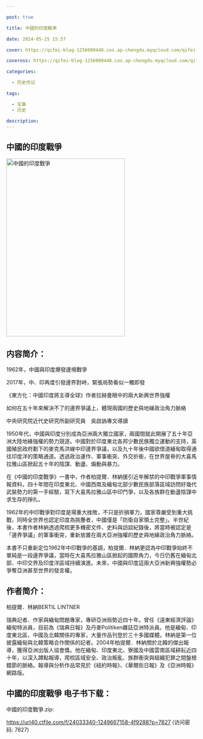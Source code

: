 ```yaml
---

post: true

title: 中國的印度戰爭

date: 2024-05-25 15:57

cover: https://qifei-blog-1256009448.cos.ap-chengdu.myqcloud.com/qifei-blog/663979040ea9cb140382990c.jpg

coveross: https://qifei-blog-1256009448.cos.ap-chengdu.myqcloud.com/qifei-blog/663979040ea9cb140382990c.jpg

categories:

  - 历史传记

tags:

  - 军事
  - 历史

description:
---
```


##  中國的印度戰爭

<img alt="中國的印度戰爭 " class="aligncenter loaded" data-was-processed="true" decoding="async" fetchpriority="high" height="471" src="https://qifei-blog-1256009448.cos.ap-chengdu.myqcloud.com/qifei-blog/663979040ea9cb140382990c.jpg " style="cursor: zoom-in;" width="314"/>

## 内容简介：

1962年，中國與印度爆發邊境戰爭

2017年，中、印再度引發邊界對峙，緊張局勢看似一觸即發

《東方化：中國印度將主導全球》作者拉赫曼眼中的兩大新興世界強權

如何在五十年來解決不了的邊界爭議上，體現兩國的歷史與地緣政治角力脈絡

中央研究院近代史研究所副研究員　吳啟訥專文導讀

1950年代，中國與印度分別成為亞洲兩大獨立國家，兩國間就此開展了五十年亞洲大陸地緣強權的勢力競逐。中國對於印度東北各邦少數民族獨立運動的支持，英國殖民政府劃下的麥克馬洪線中印邊界爭議，以及九十年後中國欲借道緬甸取得通往印度洋的策略通道。透過政治運作、軍事衝突、外交折衝，在世界屋脊的大喜馬拉雅山區掀起五十年的陰謀、動盪、煽動與暴力。

在《中國的印度戰爭》一書中，作者柏提爾．林納援引近年解禁的中印戰爭軍事情報資料，四十年間在印度東北、中國西南及緬甸北部少數民族部落區域訪問好幾代武裝勢力的第一手經驗，寫下大喜馬拉雅山區中印鬥爭，以及各族群在動盪陰謀中求生存的掙扎。

1962年的中印戰爭對印度是場重大挫敗，不只是折損軍力，國家尊嚴受到重大挑戰，同時全世界也認定印度為挑釁者，中國僅是「防衛自家領土完整」。半世紀後，本書作者林納透過爬梳更多機密文件、史料與訪談紀錄後，將當時被認定是「邊界爭議」的軍事衝突，重新放置在兩大亞洲強權的歷史與地緣政治角力脈絡。

本書不只重新定位1962年中印戰爭的基調，柏提爾．林納更認為中印戰爭始終不單純是一段邊界爭議，當時在大喜馬拉雅山區掀起的國際角力，今日仍舊在緬甸北部、中印交界及印度洋區域持續演進。未來，中國與印度這兩大亞洲新興強權勢必爭奪亞洲甚至世界的發言權。

## 作者简介：

柏提爾．林納BERTIL LINTNER

瑞典記者、作家與緬甸問題專家，專研亞洲局勢近四十年。曾任《遠東經濟評論》緬甸特派員，目前為《瑞典日報》及丹麥Politiken雜誌亞洲特派員。他是緬甸、印度東北區、中國及北韓關係的專家，大量作品刊登於三十多國媒體。林納是第一位披露緬甸與北韓策略合作關係的記者。2004年柏提爾．林納關於北韓的傑出報導，獲得亞洲出版人協會獎。他在緬甸、印度東北、寮國及中國雲南區域耕耘近四十年，以深入蹲點報導，爬梳區域安全、政治叛亂、族群衝突與組織犯罪之間盤根錯節的脈絡。報導與分析作品常見於《紐約時報》、《華爾街日報》及《亞洲時報》網路版。

## 中國的印度戰爭 电子书下载：
中國的印度戰爭.zip: 

https://url40.ctfile.com/f/24033340-1249667158-4f9288?p=7827 (访问密码: 7827)
